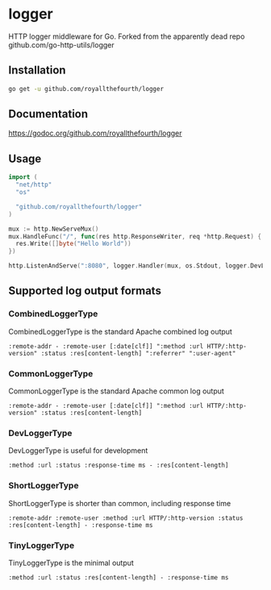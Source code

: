 # logger

HTTP logger middleware for Go.
Forked from the apparently dead repo github.com/go-http-utils/logger

## Installation

```sh
go get -u github.com/royallthefourth/logger
```

## Documentation

https://godoc.org/github.com/royallthefourth/logger

## Usage

```go
import (
  "net/http"
  "os"

  "github.com/royallthefourth/logger"
)

mux := http.NewServeMux()
mux.HandleFunc("/", func(res http.ResponseWriter, req *http.Request) {
  res.Write([]byte("Hello World"))
})

http.ListenAndServe(":8080", logger.Handler(mux, os.Stdout, logger.DevLoggerType))
```

## Supported log output formats

### CombinedLoggerType

CombinedLoggerType is the standard Apache combined log output

```
:remote-addr - :remote-user [:date[clf]] ":method :url HTTP/:http-version" :status :res[content-length] ":referrer" ":user-agent"
```

### CommonLoggerType

CommonLoggerType is the standard Apache common log output

```
:remote-addr - :remote-user [:date[clf]] ":method :url HTTP/:http-version" :status :res[content-length]
```

### DevLoggerType

DevLoggerType is useful for development

```
:method :url :status :response-time ms - :res[content-length]
```

### ShortLoggerType

ShortLoggerType is shorter than common, including response time

```
:remote-addr :remote-user :method :url HTTP/:http-version :status :res[content-length] - :response-time ms
```

### TinyLoggerType

TinyLoggerType is the minimal output

```
:method :url :status :res[content-length] - :response-time ms
```
